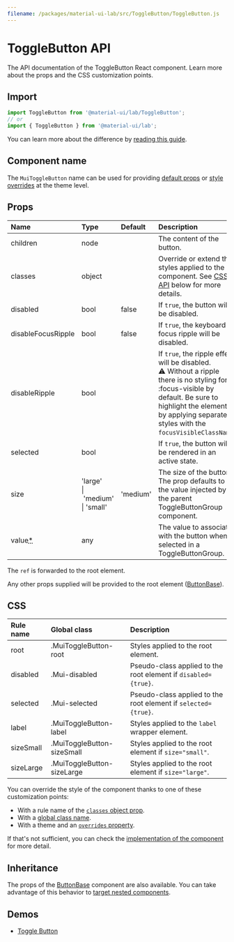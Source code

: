 ```yaml
---
filename: /packages/material-ui-lab/src/ToggleButton/ToggleButton.js
---
```


<!--- This documentation is automatically generated, do not try to edit it. -->

# ToggleButton API

<p class="description">The API documentation of the ToggleButton React component. Learn more about the props and the CSS customization points.</p>

## Import

```js
import ToggleButton from '@material-ui/lab/ToggleButton';
// or
import { ToggleButton } from '@material-ui/lab';
```

You can learn more about the difference by [reading this guide](/guides/minimizing-bundle-size/).



## Component name

The `MuiToggleButton` name can be used for providing [default props](/customization/globals/#default-props) or [style overrides](/customization/globals/#css) at the theme level.

## Props

| Name | Type | Default | Description |
|:-----|:-----|:--------|:------------|
| <span class="prop-name">children</span> | <span class="prop-type">node</span> |  | The content of the button. |
| <span class="prop-name">classes</span> | <span class="prop-type">object</span> |  | Override or extend the styles applied to the component. See [CSS API](#css) below for more details. |
| <span class="prop-name">disabled</span> | <span class="prop-type">bool</span> | <span class="prop-default">false</span> | If `true`, the button will be disabled. |
| <span class="prop-name">disableFocusRipple</span> | <span class="prop-type">bool</span> | <span class="prop-default">false</span> | If `true`, the  keyboard focus ripple will be disabled. |
| <span class="prop-name">disableRipple</span> | <span class="prop-type">bool</span> |  | If `true`, the ripple effect will be disabled.<br>⚠️ Without a ripple there is no styling for :focus-visible by default. Be sure to highlight the element by applying separate styles with the `focusVisibleClassName`. |
| <span class="prop-name">selected</span> | <span class="prop-type">bool</span> |  | If `true`, the button will be rendered in an active state. |
| <span class="prop-name">size</span> | <span class="prop-type">'large'<br>&#124;&nbsp;'medium'<br>&#124;&nbsp;'small'</span> | <span class="prop-default">'medium'</span> | The size of the button. The prop defaults to the value injected by the parent ToggleButtonGroup component. |
| <span class="prop-name required">value<abbr title="required">*</abbr></span> | <span class="prop-type">any</span> |  | The value to associate with the button when selected in a ToggleButtonGroup. |

The `ref` is forwarded to the root element.

Any other props supplied will be provided to the root element ([ButtonBase](/api/button-base/)).

## CSS

| Rule name | Global class | Description |
|:-----|:-------------|:------------|
| <span class="prop-name">root</span> | <span class="prop-name">.MuiToggleButton-root</span> | Styles applied to the root element.
| <span class="prop-name">disabled</span> | <span class="prop-name">.Mui-disabled</span> | Pseudo-class applied to the root element if `disabled={true}`.
| <span class="prop-name">selected</span> | <span class="prop-name">.Mui-selected</span> | Pseudo-class applied to the root element if `selected={true}`.
| <span class="prop-name">label</span> | <span class="prop-name">.MuiToggleButton-label</span> | Styles applied to the `label` wrapper element.
| <span class="prop-name">sizeSmall</span> | <span class="prop-name">.MuiToggleButton-sizeSmall</span> | Styles applied to the root element if `size="small"`.
| <span class="prop-name">sizeLarge</span> | <span class="prop-name">.MuiToggleButton-sizeLarge</span> | Styles applied to the root element if `size="large"`.

You can override the style of the component thanks to one of these customization points:

- With a rule name of the [`classes` object prop](/customization/components/#overriding-styles-with-classes).
- With a [global class name](/customization/components/#overriding-styles-with-global-class-names).
- With a theme and an [`overrides` property](/customization/globals/#css).

If that's not sufficient, you can check the [implementation of the component](https://github.com/mui-org/material-ui/blob/next/packages/material-ui-lab/src/ToggleButton/ToggleButton.js) for more detail.

## Inheritance

The props of the [ButtonBase](/api/button-base/) component are also available.
You can take advantage of this behavior to [target nested components](/guides/api/#spread).

## Demos

- [Toggle Button](/components/toggle-button/)

